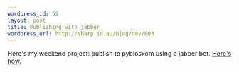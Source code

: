 ```yaml
--- 
wordpress_id: 55
layout: post
title: Publishing with jabber
wordpress_url: http://sharp.id.au/blog/dev/003
---
```

Here&apos;s my weekend project: publish to pyblosxom using a jabber bot. <a href="http://dealmeida.net/en/Programming/Python/articleing_with_jabber_explained.html">Here&apos;s how.</a>
